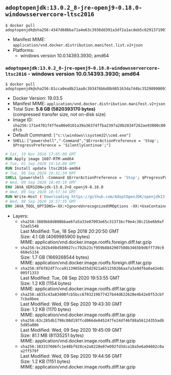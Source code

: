 ## `adoptopenjdk:13.0.2_8-jre-openj9-0.18.0-windowsservercore-ltsc2016`

```console
$ docker pull adoptopenjdk@sha256:4347d686ba71a4e63c3936dd391a3df2a1acdeb5c6291371907ae284affd198f
```

-	Manifest MIME: `application/vnd.docker.distribution.manifest.list.v2+json`
-	Platforms:
	-	windows version 10.0.14393.3930; amd64

### `adoptopenjdk:13.0.2_8-jre-openj9-0.18.0-windowsservercore-ltsc2016` - windows version 10.0.14393.3930; amd64

```console
$ docker pull adoptopenjdk@sha256:81cca0ea8b21aa8c393476bbd8b985163da744bc35298998093a0b0b975163e9
```

-	Docker Version: 19.03.5
-	Manifest MIME: `application/vnd.docker.distribution.manifest.v2+json`
-	Total Size: **5.8 GB (5820393170 bytes)**  
	(compressed transfer size, not on-disk size)
-	Image ID: `sha256:171e4701f4ffea00e0101a39a36374ffba2397a20b2834f262ae93800c00dfcb`
-	Default Command: `["c:\\windows\\system32\\cmd.exe"]`
-	`SHELL`: `["powershell","-Command","$ErrorActionPreference = 'Stop'; $ProgressPreference = 'SilentlyContinue';"]`

```dockerfile
# Sat, 19 Nov 2016 17:05:00 GMT
RUN Apply image 1607-RTM-amd64
# Tue, 01 Sep 2020 19:14:00 GMT
RUN Install update ltsc2016-amd64
# Tue, 08 Sep 2020 19:31:34 GMT
SHELL [powershell -Command $ErrorActionPreference = 'Stop'; $ProgressPreference = 'SilentlyContinue';]
# Wed, 09 Sep 2020 18:49:19 GMT
ENV JAVA_VERSION=jdk-13.0.2+8_openj9-0.18.0
# Wed, 09 Sep 2020 18:57:34 GMT
RUN Write-Host ('Downloading https://github.com/AdoptOpenJDK/openjdk13-binaries/releases/download/jdk-13.0.2%2B8_openj9-0.18.0/OpenJDK13U-jre_x64_windows_openj9_13.0.2_8_openj9-0.18.0.msi ...');         [Net.ServicePointManager]::SecurityProtocol = [Net.SecurityProtocolType]::Tls12;         wget https://github.com/AdoptOpenJDK/openjdk13-binaries/releases/download/jdk-13.0.2%2B8_openj9-0.18.0/OpenJDK13U-jre_x64_windows_openj9_13.0.2_8_openj9-0.18.0.msi -O 'openjdk.msi';         Write-Host ('Verifying sha256 (c27a5f69d41058773e4ccf8bfd5b247b50f57cab0a65a540fcc25984b5eafadc) ...');         if ((Get-FileHash openjdk.msi -Algorithm sha256).Hash -ne 'c27a5f69d41058773e4ccf8bfd5b247b50f57cab0a65a540fcc25984b5eafadc') {                 Write-Host 'FAILED!';                 exit 1;         };                 New-Item -ItemType Directory -Path C:\temp | Out-Null;                 Write-Host 'Installing using MSI ...';         Start-Process -FilePath "msiexec.exe" -ArgumentList '/i', 'openjdk.msi', '/L*V', 'C:\temp\OpenJDK.log',         '/quiet', 'ADDLOCAL=FeatureEnvironment,FeatureJarFileRunWith,FeatureJavaHome' -Wait -Passthru;         Write-Host 'Removing openjdk.msi ...';         Remove-Item openjdk.msi -Force;         Remove-Item -Path C:\temp -Recurse | Out-Null;
# Wed, 09 Sep 2020 18:57:35 GMT
ENV JAVA_TOOL_OPTIONS=-XX:+IgnoreUnrecognizedVMOptions -XX:+UseContainerSupport -XX:+IdleTuningCompactOnIdle -XX:+IdleTuningGcOnIdle
```

-	Layers:
	-	`sha256:3889bb8d808bbae6fa5a33e07093e65c31371bcf9e4c38c21be6b9af52ad1548`  
		Last Modified: Tue, 18 Sep 2018 20:20:50 GMT  
		Size: 4.1 GB (4069985900 bytes)  
		MIME: application/vnd.docker.image.rootfs.foreign.diff.tar.gzip
	-	`sha256:bc202b498d589027cc702b23cf959b8842907508b3465b9d6ff739c9668e5134`  
		Size: 1.7 GB (1669268544 bytes)  
		MIME: application/vnd.docker.image.rootfs.foreign.diff.tar.gzip
	-	`sha256:8f6f82df7cca9113965bd35d2921a651250266aa7a3a9df6a0a42e8c005f1333`  
		Last Modified: Tue, 08 Sep 2020 19:53:55 GMT  
		Size: 1.2 KB (1154 bytes)  
		MIME: application/vnd.docker.image.rootfs.diff.tar.gzip
	-	`sha256:a835c43a83400fcb5bcc6703219677427b44d622620e4b42e8f53cbf7cba9bee`  
		Last Modified: Wed, 09 Sep 2020 19:43:30 GMT  
		Size: 1.2 KB (1170 bytes)  
		MIME: application/vnd.docker.image.rootfs.diff.tar.gzip
	-	`sha256:63c285db1798c08d197fcd066de045247fe24df46f88a56124355ad65d85a80b`  
		Last Modified: Wed, 09 Sep 2020 19:45:09 GMT  
		Size: 81.1 MB (81135251 bytes)  
		MIME: application/vnd.docker.image.rootfs.diff.tar.gzip
	-	`sha256:383337606fc1e48bf928ce2a8228e07e092fd3dca18a5e6a94602c0aa2ff579f`  
		Last Modified: Wed, 09 Sep 2020 19:44:56 GMT  
		Size: 1.2 KB (1151 bytes)  
		MIME: application/vnd.docker.image.rootfs.diff.tar.gzip
